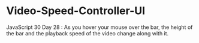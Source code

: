 # Video-Speed-Controller-UI
JavaScript 30 Day 28 : As you hover your mouse over the bar, the height of the bar and the playback speed of the video change along with it.
